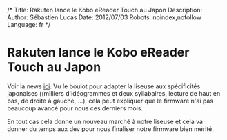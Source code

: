 /*
Title: Rakuten lance le Kobo eReader Touch au Japon
Description: 
Author: Sébastien Lucas
Date: 2012/07/03
Robots: noindex,nofollow
Language: fr
*/
# Rakuten lance le Kobo eReader Touch au Japon

Voir la news [ici](http://www.google.com/hostednews/afp/article/ALeqM5jYxStGfLzGJ_aHpheEcbX5fNMixA?docId=CNG.420a33e39655a89dc8ed570dfe548c6d.5e1). Vu le boulot pour adapter la liseuse aux spécificités japonaises ((milliers d'idéogrammes et deux syllabaires, lecture de haut en bas, de droite à gauche, ...), cela peut expliquer que le firmware n'ai pas beaucoup avancé pour nous ces derniers mois.

En tout cas cela donne un nouveau marché à notre liseuse et cela va donner du temps aux dev pour nous finaliser notre firmware bien mérité.



